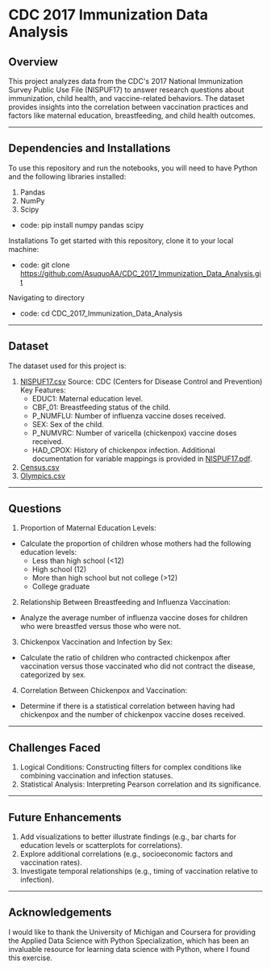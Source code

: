 # CDC 2017 Immunization Data Analysis

## Overview

This project analyzes data from the CDC's 2017 National Immunization Survey Public Use File (NISPUF17) to answer research questions about immunization, child health, and vaccine-related behaviors. The dataset provides insights into the correlation between vaccination practices and factors like maternal education, breastfeeding, and child health outcomes.

---

## Dependencies and Installations

To use this repository and run the notebooks, you will need to have Python and the following libraries installed:
1. Pandas
2. NumPy
3. Scipy
- code: pip install numpy pandas scipy

Installations
To get started with this repository, clone it to your local machine:
- code: git clone https://github.com/AsuquoAA/CDC_2017_Immunization_Data_Analysis.git

Navigating to directory
- code: cd CDC_2017_Immunization_Data_Analysis

---

## Dataset 

The dataset used for this project is:
1. <a href="https://github.com/AsuquoAA/CDC_2017_Immunization_Data_Analysis/blob/main/NISPUF17.csv">NISPUF17.csv</a>
    Source: CDC (Centers for Disease Control and Prevention)
    Key Features:
    - EDUC1: Maternal education level.
    - CBF_01: Breastfeeding status of the child.
    - P_NUMFLU: Number of influenza vaccine doses received.
    - SEX: Sex of the child.
    - P_NUMVRC: Number of varicella (chickenpox) vaccine doses received.
    - HAD_CPOX: History of chickenpox infection.
    Additional documentation for variable mappings is provided in <a href="https://github.com/AsuquoAA/CDC_2017_Immunization_Data_Analysis/blob/main/NIS-PUF17-DUG.pdf">NISPUF17.pdf</a>.
2. <a href="https://github.com/AsuquoAA/CDC_2017_Immunization_Data_Analysis/blob/main/census.csv">Census.csv</a>
3. <a href="https://github.com/AsuquoAA/CDC_2017_Immunization_Data_Analysis/blob/main/olympics.csv">Olympics.csv</a>
   
---

## Questions 

1. Proportion of Maternal Education Levels:
- Calculate the proportion of children whose mothers had the following education levels:
  - Less than high school (<12)
  - High school (12)
  - More than high school but not college (>12)
  - College graduate

2. Relationship Between Breastfeeding and Influenza Vaccination:
- Analyze the average number of influenza vaccine doses for children who were breastfed versus those who were not.

3. Chickenpox Vaccination and Infection by Sex:
- Calculate the ratio of children who contracted chickenpox after vaccination versus those vaccinated who did not contract the disease, categorized by sex.

4. Correlation Between Chickenpox and Vaccination:
- Determine if there is a statistical correlation between having had chickenpox and the number of chickenpox vaccine doses received.

---

## Challenges Faced

1. Logical Conditions: Constructing filters for complex conditions like combining vaccination and infection statuses.
2. Statistical Analysis: Interpreting Pearson correlation and its significance.

---

## Future Enhancements
1. Add visualizations to better illustrate findings (e.g., bar charts for education levels or scatterplots for correlations).
2. Explore additional correlations (e.g., socioeconomic factors and vaccination rates).
3. Investigate temporal relationships (e.g., timing of vaccination relative to infection).

---

## Acknowledgements
I would like to thank the University of Michigan and Coursera for providing the Applied Data Science with Python Specialization, which has been an invaluable resource for learning data science with Python, where I found this exercise.
